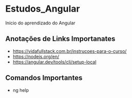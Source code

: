# Estudos_Angular
 Início do aprendizado do Angular

## Anotações de Links Importanates
- https://vidafullstack.com.br/instrucoes-para-o-curso/
- https://nodejs.org/en/
- https://angular.dev/tools/cli/setup-local



## Comandos Importantes 

- ng help